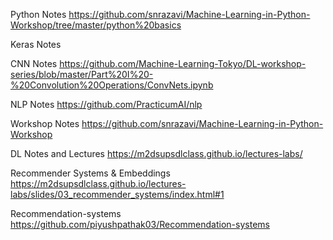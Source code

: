 Python Notes
https://github.com/snrazavi/Machine-Learning-in-Python-Workshop/tree/master/python%20basics

Keras Notes

CNN Notes
https://github.com/Machine-Learning-Tokyo/DL-workshop-series/blob/master/Part%20I%20-%20Convolution%20Operations/ConvNets.ipynb


NLP Notes
https://github.com/PracticumAI/nlp


Workshop Notes
https://github.com/snrazavi/Machine-Learning-in-Python-Workshop

DL Notes and Lectures
https://m2dsupsdlclass.github.io/lectures-labs/

Recommender Systems & Embeddings
https://m2dsupsdlclass.github.io/lectures-labs/slides/03_recommender_systems/index.html#1

Recommendation-systems
https://github.com/piyushpathak03/Recommendation-systems


